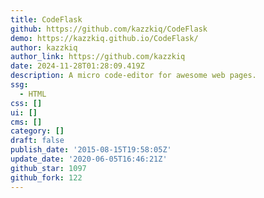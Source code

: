 ```yaml
---
title: CodeFlask
github: https://github.com/kazzkiq/CodeFlask
demo: https://kazzkiq.github.io/CodeFlask/
author: kazzkiq
author_link: https://github.com/kazzkiq
date: 2024-11-28T01:28:09.419Z
description: A micro code-editor for awesome web pages.
ssg:
  - HTML
css: []
ui: []
cms: []
category: []
draft: false
publish_date: '2015-08-15T19:58:05Z'
update_date: '2020-06-05T16:46:21Z'
github_star: 1097
github_fork: 122
---
```

